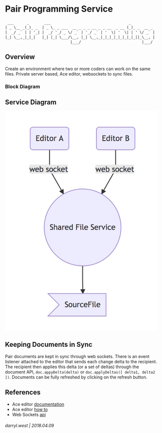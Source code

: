 # Pair Programming Service

```
 ___      _       ___                                    _           
| _ \__ _(_)_ _  | _ \_ _ ___  __ _ _ _ __ _ _ __  _ __ (_)_ _  __ _ 
|  _/ _` | | '_| |  _/ '_/ _ \/ _` | '_/ _` | '  \| '  \| | ' \/ _` |
|_| \__,_|_|_|   |_| |_| \___/\__, |_| \__,_|_|_|_|_|_|_|_|_||_\__, |
                              |___/                            |___/ 
```

## Overview

Create an environment where two or more coders can work on the same files.  Private server based, Ace editor, websockets to sync files.


### Block Diagram

## Service Diagram

![diagram](pair-programming-service.jpg)

## Keeping Documents in Sync

Pair documents are kept in sync through web sockets.  There is an event listener attached to the editor that sends each change delta to the recipient.  The recipient then applies this delta (or a set of deltas) through the document API, `doc.appyDelta(delta)` or `doc.applyDeltas([ delta1, delta2 ])`.  Documents can be fully refreshed by clicking on the refresh button.

## References

* Ace editor [documentation](https://ace.c9.io/#nav=api&api=document)
* Ace editor [how to](https://ace.c9.io/#nav=howto)
* Web Sockets [api](https://github.com/gorilla/websocket)

###### darryl.west | 2018.04.09

